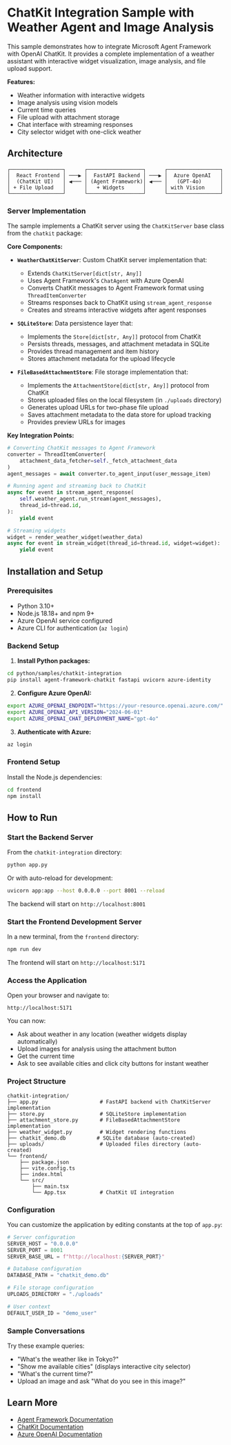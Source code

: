 # ChatKit Integration Sample with Weather Agent and Image Analysis

This sample demonstrates how to integrate Microsoft Agent Framework with OpenAI ChatKit. It provides a complete implementation of a weather assistant with interactive widget visualization, image analysis, and file upload support.

**Features:**

- Weather information with interactive widgets
- Image analysis using vision models
- Current time queries
- File upload with attachment storage
- Chat interface with streaming responses
- City selector widget with one-click weather

## Architecture

```
┌─────────────────┐      ┌──────────────────┐      ┌─────────────────┐
│  React Frontend │ ───▶ │  FastAPI Backend │ ───▶ │  Azure OpenAI   │
│  (ChatKit UI)   │ ◀─── │ (Agent Framework)│ ◀─── │   (GPT-4o)      │
│ + File Upload   │      │   + Widgets      │      │ with Vision     │
└─────────────────┘      └──────────────────┘      └─────────────────┘
```

### Server Implementation

The sample implements a ChatKit server using the `ChatKitServer` base class from the `chatkit` package:

**Core Components:**

- **`WeatherChatKitServer`**: Custom ChatKit server implementation that:

  - Extends `ChatKitServer[dict[str, Any]]`
  - Uses Agent Framework's `ChatAgent` with Azure OpenAI
  - Converts ChatKit messages to Agent Framework format using `ThreadItemConverter`
  - Streams responses back to ChatKit using `stream_agent_response`
  - Creates and streams interactive widgets after agent responses

- **`SQLiteStore`**: Data persistence layer that:

  - Implements the `Store[dict[str, Any]]` protocol from ChatKit
  - Persists threads, messages, and attachment metadata in SQLite
  - Provides thread management and item history
  - Stores attachment metadata for the upload lifecycle

- **`FileBasedAttachmentStore`**: File storage implementation that:
  - Implements the `AttachmentStore[dict[str, Any]]` protocol from ChatKit
  - Stores uploaded files on the local filesystem (in `./uploads` directory)
  - Generates upload URLs for two-phase file upload
  - Saves attachment metadata to the data store for upload tracking
  - Provides preview URLs for images

**Key Integration Points:**

```python
# Converting ChatKit messages to Agent Framework
converter = ThreadItemConverter(
    attachment_data_fetcher=self._fetch_attachment_data
)
agent_messages = await converter.to_agent_input(user_message_item)

# Running agent and streaming back to ChatKit
async for event in stream_agent_response(
    self.weather_agent.run_stream(agent_messages),
    thread_id=thread.id,
):
    yield event

# Streaming widgets
widget = render_weather_widget(weather_data)
async for event in stream_widget(thread_id=thread.id, widget=widget):
    yield event
```

## Installation and Setup

### Prerequisites

- Python 3.10+
- Node.js 18.18+ and npm 9+
- Azure OpenAI service configured
- Azure CLI for authentication (`az login`)

### Backend Setup

1. **Install Python packages:**

```bash
cd python/samples/chatkit-integration
pip install agent-framework-chatkit fastapi uvicorn azure-identity
```

2. **Configure Azure OpenAI:**

```bash
export AZURE_OPENAI_ENDPOINT="https://your-resource.openai.azure.com/"
export AZURE_OPENAI_API_VERSION="2024-06-01"
export AZURE_OPENAI_CHAT_DEPLOYMENT_NAME="gpt-4o"
```

3. **Authenticate with Azure:**

```bash
az login
```

### Frontend Setup

Install the Node.js dependencies:

```bash
cd frontend
npm install
```

## How to Run

### Start the Backend Server

From the `chatkit-integration` directory:

```bash
python app.py
```

Or with auto-reload for development:

```bash
uvicorn app:app --host 0.0.0.0 --port 8001 --reload
```

The backend will start on `http://localhost:8001`

### Start the Frontend Development Server

In a new terminal, from the `frontend` directory:

```bash
npm run dev
```

The frontend will start on `http://localhost:5171`

### Access the Application

Open your browser and navigate to:

```
http://localhost:5171
```

You can now:

- Ask about weather in any location (weather widgets display automatically)
- Upload images for analysis using the attachment button
- Get the current time
- Ask to see available cities and click city buttons for instant weather

### Project Structure

```
chatkit-integration/
├── app.py                    # FastAPI backend with ChatKitServer implementation
├── store.py                  # SQLiteStore implementation
├── attachment_store.py       # FileBasedAttachmentStore implementation
├── weather_widget.py         # Widget rendering functions
├── chatkit_demo.db          # SQLite database (auto-created)
├── uploads/                  # Uploaded files directory (auto-created)
└── frontend/
    ├── package.json
    ├── vite.config.ts
    ├── index.html
    └── src/
        ├── main.tsx
        └── App.tsx           # ChatKit UI integration
```

### Configuration

You can customize the application by editing constants at the top of `app.py`:

```python
# Server configuration
SERVER_HOST = "0.0.0.0"
SERVER_PORT = 8001
SERVER_BASE_URL = f"http://localhost:{SERVER_PORT}"

# Database configuration
DATABASE_PATH = "chatkit_demo.db"

# File storage configuration
UPLOADS_DIRECTORY = "./uploads"

# User context
DEFAULT_USER_ID = "demo_user"
```

### Sample Conversations

Try these example queries:

- "What's the weather like in Tokyo?"
- "Show me available cities" (displays interactive city selector)
- "What's the current time?"
- Upload an image and ask "What do you see in this image?"

## Learn More

- [Agent Framework Documentation](https://aka.ms/agent-framework)
- [ChatKit Documentation](https://platform.openai.com/docs/guides/chatkit)
- [Azure OpenAI Documentation](https://learn.microsoft.com/en-us/azure/ai-foundry/)
